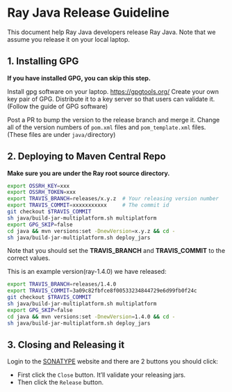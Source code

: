 # Ray Java Release Guideline

This document help Ray Java developers release Ray Java.
Note that we assume you release it on your local laptop.

## 1. Installing GPG
**If you have installed GPG, you can skip this step.**

Install gpg software on your laptop. https://gpgtools.org/
Create your own key pair of GPG.
Distribute it to a key server so that users can validate it.(Follow the guide of GPG software)

Post a PR to bump the version to the release branch and merge it.
Change all of the version numbers of `pom.xml` files and `pom_template.xml` files. (These files are under `java/`directory)


## 2. Deploying to Maven Central Repo

**Make sure you are under the Ray root source directory.**
```bash
export OSSRH_KEY=xxx
export OSSRH_TOKEN=xxx
export TRAVIS_BRANCH=releases/x.y.z  # Your releasing version number
export TRAVIS_COMMIT=xxxxxxxxxxx     # The commit id
git checkout $TRAVIS_COMMIT
sh java/build-jar-multiplatform.sh multiplatform
export GPG_SKIP=false
cd java && mvn versions:set -DnewVersion=x.y.z && cd -
sh java/build-jar-multiplatform.sh deploy_jars
```

Note that you should set the **TRAVIS_BRANCH** and **TRAVIS_COMMIT** to the correct values.

This is an example version(ray-1.4.0) we have released:
```bash
export TRAVIS_BRANCH=releases/1.4.0
export TRAVIS_COMMIT=3a09c82fbfce8f00533234844729e6d99fb0f24c
git checkout $TRAVIS_COMMIT
sh java/build-jar-multiplatform.sh multiplatform
export GPG_SKIP=false
cd java && mvn versions:set -DnewVersion=1.4.0 && cd -
sh java/build-jar-multiplatform.sh deploy_jars
```

## 3. Closing and Releasing it

Login to the [SONATYPE](https://oss.sonatype.org/) website and there are 2 buttons you should click:
- First click the `Close` button. It’ll validate your releasing jars.
- Then click the `Release` button.
